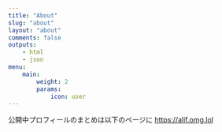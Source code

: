 ```yaml
---
title: "About"
slug: "about"
layout: "about"
comments: false
outputs:
    - html
    - json
menu:
    main:
        weight: 2
        params: 
            icon: user
---
```


公開中プロフィールのまとめは以下のページに
https://alif.omg.lol